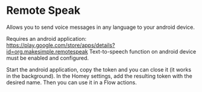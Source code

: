 # Remote Speak

Allows you to send voice messages in any language to your android device.

Requires an android application: https://play.google.com/store/apps/details?id=org.makesimple.remotespeak
Text-to-speech function on android device must be enabled and configured.

Start the android application, copy the token and you can close it (it works in the background).
In the Homey settings, add the resulting token with the desired name. Then you can use it in a Flow actions.